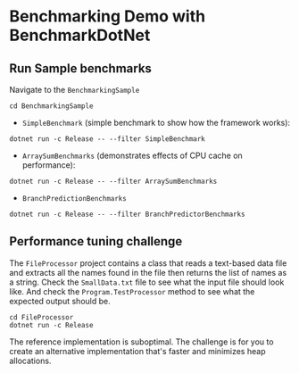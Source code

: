 # Benchmarking Demo with BenchmarkDotNet

## Run Sample benchmarks

Navigate to the `BenchmarkingSample`
```
cd BenchmarkingSample
```

- `SimpleBenchmark` (simple benchmark to show how the framework works):
```
dotnet run -c Release -- --filter SimpleBenchmark
```

- `ArraySumBenchmarks` (demonstrates effects of CPU cache on performance):
```
dotnet run -c Release -- --filter ArraySumBenchmarks
```

- `BranchPredictionBenchmarks`
```
dotnet run -c Release -- --filter BranchPredictorBenchmarks
```

## Performance tuning challenge

The `FileProcessor` project contains a class that reads a text-based data file and extracts
all the names found in the file then returns the list of names as a string.
Check the `SmallData.txt` file to see what the input file should look like.
And check the `Program.TestProcessor` method to see what the expected output should be.

```
cd FileProcessor
dotnet run -c Release
```

The reference implementation is suboptimal. The challenge is for you to create an alternative
implementation that's faster and minimizes heap allocations.